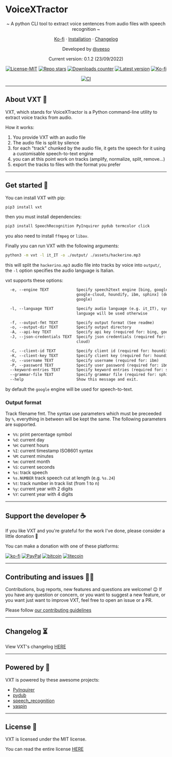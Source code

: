 # VoiceXTractor

<p align="center">~ A python CLI tool to extract voice sentences from audio files with speech recognition ~</p>
<p align="center">
  <a href="https://ko-fi.com/veeso" target="_blank">Ko-fi</a>
  ·
  <a href="#get-started">Installation</a>
  ·
  <a href="CHANGELOG.md" target="_blank">Changelog</a>
</p>

<p align="center">Developed by <a href="https://veeso.github.io/" target="_blank">@veeso</a></p>
<p align="center">Current version: 0.1.2 (23/09/2022)</p>

<p align="center">
  <a href="https://opensource.org/licenses/MIT"
    ><img
      src="https://img.shields.io/badge/License-MIT-teal.svg"
      alt="License-MIT"
  /></a>
  <a href="https://github.com/veeso/vxt/stargazers"
    ><img
      src="https://img.shields.io/github/stars/veeso/vxt.svg"
      alt="Repo stars"
  /></a>
  <a href="https://pepy.tech/project/vxt"
    ><img
      src="https://pepy.tech/badge/vxt"
      alt="Downloads counter"
  /></a>
  <a href="https://pypi.org/project/vxt/"
    ><img
      src="https://badge.fury.io/py/vxt.svg"
      alt="Latest version"
  /></a>
  <a href="https://ko-fi.com/veeso">
    <img
      src="https://img.shields.io/badge/donate-ko--fi-red"
      alt="Ko-fi"
  /></a>
</p>
<p align="center">
  <a href="https://github.com/veeso/vxt/actions"
    ><img
      src="https://github.com/veeso/vxt/workflows/Ci/badge.svg"
      alt="CI"
  /></a>
</p>

---

## About VXT 🚜

VXT, which stands for VoiceXTractor is a Python command-line utility to extract voice tracks from audio.

How it works:

1. You provide VXT with an audio file
2. The audio file is split by silence
3. for each "track" chunked by the audio file, it gets the speech for it using a customisable speech-to-text engine
4. you can at this point work on tracks (amplify, normalize, split, remove...)
5. export the tracks to files with the format you prefer

---

## Get started 🚀

You can install VXT with pip:

```sh
pip3 install vxt
```

then you must install dependencies:

```sh
pip3 install SpeechRecognition PyInquirer pydub termcolor click
```

you also need to install `ffmpeg` or `libav`.

Finally you can run VXT with the following arguments:

```sh
python3 -m vxt -l it_IT -o ./output/ ./assets/hackerino.mp3
```

this will split the `hackerino.mp3` audio file into tracks by voice into `output/`, the `-l` option specifies the audio language is Italian.

vxt supports these options:

```txt
  -e, --engine TEXT            Specify speech2text engine [bing, google,
                               google-cloud, houndify, ibm, sphinx] (default:
                               google)

  -l, --language TEXT          Specify audio language (e.g. it_IT), system
                               language will be used otherwise

  -f, --output-fmt TEXT        Specify output format (See readme)
  -o, --output-dir TEXT        Specify output directory
  -A, --api-key TEXT           Specify api key (required for: bing, google
  -J, --json-credentials TEXT  Specify json credentials (required for: google-
                               cloud)

  -C, --client-id TEXT         Specify client id (required for: houndify)
  -K, --client-key TEXT        Specify client key (required for: houndify)
  -U, --username TEXT          Specify username (required for: ibm)
  -P, --password TEXT          Specify user password (required for: ibm)
  --keyword-entries TEXT       Specify keyword entries (required for: sphinx)
  --grammar-file TEXT          Specify grammar file (required for: sphinx)
  --help                       Show this message and exit.
```

by default the `google` engine will be used for speech-to-text.

### Output format

Track filename fmt.
The syntax use parameters which must be preceeded by `%`, everything in between will be kept the same.
The following parameters are supported.

- `%%`: print percentage symbol
- `%d`: current day
- `%H`: current hours
- `%I`: current timestamp ISO8601 syntax
- `%M`: current minutes
- `%m`: current month
- `%S`: current seconds
- `%s`: track speech
- `%s.NUMBER` track speech cut at length (e.g. `%s.24`)
- `%t`: track number in track list (from 1 to n)
- `%y`: current year with 2 digits
- `%Y`: current year with 4 digits

---

## Support the developer ☕

If you like VXT and you're grateful for the work I've done, please consider a little donation 🥳

You can make a donation with one of these platforms:

[![ko-fi](https://img.shields.io/badge/Ko--fi-F16061?style=for-the-badge&logo=ko-fi&logoColor=white)](https://ko-fi.com/veeso)
[![PayPal](https://img.shields.io/badge/PayPal-00457C?style=for-the-badge&logo=paypal&logoColor=white)](https://www.paypal.me/chrisintin)
[![bitcoin](https://img.shields.io/badge/Bitcoin-ff9416?style=for-the-badge&logo=bitcoin&logoColor=white)](https://btc.com/bc1qvlmykjn7htz0vuprmjrlkwtv9m9pan6kylsr8w)
[![litecoin](https://img.shields.io/badge/Litecoin-345d9d?style=for-the-badge&logo=Litecoin&logoColor=white)](https://blockchair.com/litecoin/address/ltc1q89a7f859gt7nuekvnuuc25wapkq2f8ny78mp8l)

---

## Contributing and issues 🤝🏻

Contributions, bug reports, new features and questions are welcome! 😉
If you have any question or concern, or you want to suggest a new feature, or you want just want to improve VXT, feel free to open an issue or a PR.

Please follow [our contributing guidelines](CONTRIBUTING.md)

---

## Changelog ⏳

View VXT's changelog [HERE](CHANGELOG.md)

---

## Powered by 💪

VXT is powered by these awesome projects:

- [PyInquirer](https://github.com/CITGuru/PyInquirer)
- [pydub](http://pydub.com/)
- [speech_recognition](https://github.com/Uberi/speech_recognition)
- [yaspin](https://pypi.org/project/yaspin/)

---

## License 📃

VXT is licensed under the MIT license.

You can read the entire license [HERE](LICENSE)
